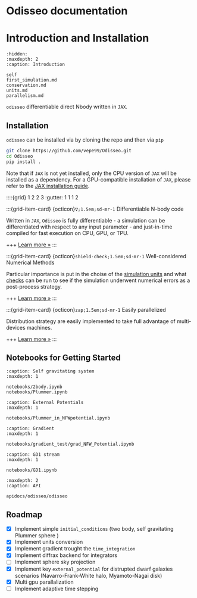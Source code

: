 Odisseo documentation
=====================

# Introduction and Installation

```{toctree}
:hidden:
:maxdepth: 2
:caption: Introduction

self
first_simulation.md
conservation.md
units.md
parallelism.md
```

`odisseo` differentiable direct Nbody written in `JAX`.


## Installation

`odisseo` can be installed via by cloning the repo and then via `pip`

```bash
git clone https://github.com/vepe99/Odisseo.git
cd Odisseo
pip install .
```

Note that if `JAX` is not yet installed, only the CPU version of `JAX` will be installed
as a dependency. For a GPU-compatible installation of `JAX`, please refer to the
[JAX installation guide](https://jax.readthedocs.io/en/latest/installation.html).


::::{grid} 1 2 2 3
:gutter: 1 1 1 2

:::{grid-item-card} {octicon}`∇;1.5em;sd-mr-1` Differentiable N-body code

Written in `JAX`, `Odisseo` is fully differentiable - a simulation can be differentiated with respect to any input parameter - and just-in-time compiled for fast execution on CPU, GPU, or TPU. 

+++
[Learn more »](./first_simulation.md)
:::

:::{grid-item-card} {octicon}`shield-check;1.5em;sd-mr-1` Well-considered Numerical Methods

Particular importance is put in the choise of the [simulation units](./units.md) and what [checks](./conservation.md) can be run to see if the simulation underwent numerical errors as a post-process strategy. 

+++
[Learn more »](./units.md)
:::

:::{grid-item-card} {octicon}`zap;1.5em;sd-mr-1` Easily parallelized 

Distribution strategy are easily implemented to take full advantage of multi-devices machines.

+++
[Learn more »](./parallelism.md)
:::

## Notebooks for Getting Started

```{toctree}
:caption: Self gravitating system
:maxdepth: 1

notebooks/2body.ipynb
notebooks/Plummer.ipynb
```

```{toctree}
:caption: External Potentials
:maxdepth: 1

notebooks/Plummer_in_NFWpotential.ipynb
```

```{toctree}
:caption: Gradient
:maxdepth: 1

notebooks/gradient_test/grad_NFW_Potential.ipynb
```

```{toctree}
:caption: GD1 stream
:maxdepth: 1

notebooks/GD1.ipynb
```

```{toctree}
:maxdepth: 2
:caption: API 

apidocs/odisseo/odisseo

```

## Roadmap

- [x] Implement simple `initial_conditions` (two body, self gravitating Plummer sphere )
- [x] Implement units conversion
- [x] Implement gradient trought the `time_integration` 
- [x] Implement diffrax backend for integrators
- [ ] Implement sphere sky projection
- [x] Implement key `external_potential` for distrupted dwarf galaxies scenarios (Navarro-Frank-White halo, Myamoto-Nagai disk)
- [x] Multi gpu parallalization
- [ ] Implement adaptive time stepping
